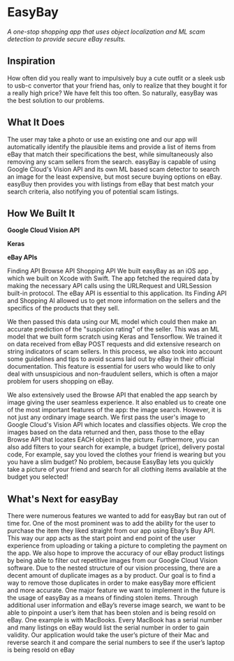 # EasyBay
*A one-stop shopping app that uses object localization and ML scam detection to provide secure eBay results.*

## Inspiration
How often did you really want to impulsively buy a cute outfit or a sleek usb to usb-c convertor that your friend has, only to realize that they bought it for a really high price? We have felt this too often. So naturally, easyBay was the best solution to our problems.


## What It Does
The user may take a photo or use an existing one and our app will automatically identify the plausible items and provide a list of items from eBay that match their specifications the best, while simultaneously also removing any scam sellers from the search. easyBay is capable of using Google Cloud's Vision API and its own ML based scam detector to search an image for the least expensive, but most secure buying options on eBay. easyBuy then provides you with listings from eBay that best match your search criteria, also notifying you of potential scam listings.


## How We Built It
**Google Cloud Vision API**

**Keras**

**eBay APIs**

Finding API
Browse API
Shopping API
We built easyBay as an iOS app , which we built on Xcode with Swift. The app fetched the required data by making the necessary API calls using the URLRequest and URLSession built-in protocol. The eBay API is essential to this application. Its Finding API and Shopping AI allowed us to get more information on the sellers and the specifics of the products that they sell.

We then passed this data using our ML model which could then make an accurate prediction of the "suspicion rating" of the seller. This was an ML model that we built form scratch using Keras and Tensorflow. We trained it on data received from eBay POST requests and did extensive research on string indicators of scam sellers. In this process, we also took into account some guidelines and tips to avoid scams laid out by eBay in their official documentation. This feature is essential for users who would like to only deal with unsuspicious and non-fraudulent sellers, which is often a major problem for users shopping on eBay.

We also extensively used the Browse API that enabled the app search by image giving the user seamless experience. It also enabled us to create one of the most important features of the app: the image search. However, it is not just any ordinary image search. We first pass the user's image to Google Cloud's Vision API which locates and classifies objects. We crop the images based on the data returned and then, pass those to the eBay Browse API that locates EACH object in the picture. Furthermore, you can also add filters to your search for example, a budget (price), delivery postal code, For example, say you loved the clothes your friend is wearing but you you have a slim budget? No problem, because EasyBay lets you quickly take a picture of your friend and search for all clothing items available at the budget you selected!

## What's Next for easyBay
There were numerous features we wanted to add for easyBay but ran out of time for. One of the most prominent was to add the ability for the user to purchase the item they liked straight from our app using Ebay’s Buy API.  This way our app acts as the start point and end point of the user experience from uploading or taking a picture to completing the payment on the app. We also hope to improve the accuracy of our eBay product listings by being able to filter out repetitive images from our Google Cloud Vision software. Due to the nested structure of our vision processing, there are a decent amount of duplicate images as a by product. Our goal is to find a way to remove those duplicates in order to make easyBay more efficient and more accurate. One major feature we want to implement in the future is the usage of easyBay as a means of finding stolen items. Through additional user information and eBay’s reverse image search, we want to be able to pinpoint a user’s item that has been stolen and is being resold on eBay. One example is with MacBooks. Every MacBook has a serial number and many listings on eBay would list the serial number in order to gain validity. Our application would take the user’s picture of their Mac and reverse search it and compare the serial numbers to see if the user’s laptop is being resold on eBay
